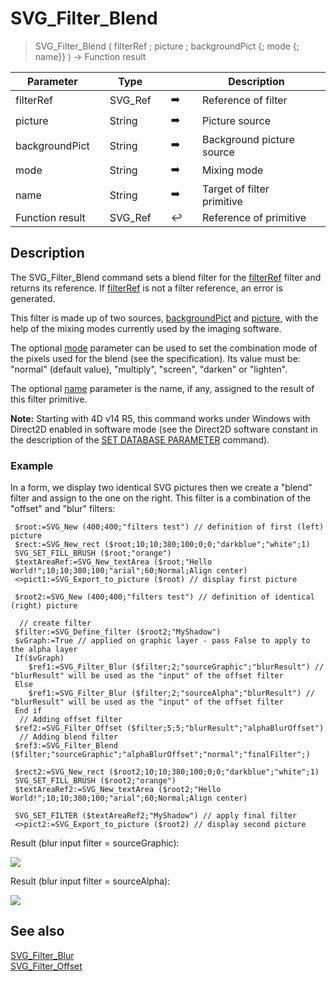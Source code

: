 <!-- nodeReference := SVG_Filter_Blend ( parentReference ; in ; in2 ; mode ; result )
 -> parentReference (Text)
 -> in (Text)
 -> in2 (Text)
 -> mode (Text)
 -> result (Text)
 <- nodeReference (Text)-->
# SVG_Filter_Blend

> SVG_Filter_Blend ( filterRef ; picture ; backgroundPict {; mode {; name}} ) -> Function result

| Parameter |     | Type |     |     |     | Description |     |
| --- | --- | --- | --- | --- | --- | --- | --- |
| filterRef |     | SVG_Ref |     | ➡️ |     | Reference of filter |     |
| picture |     | String |     | ➡️ |     | Picture source |     |
| backgroundPict |     | String |     | ➡️ |     | Background picture source |     |
| mode |     | String |     | ➡️ |     | Mixing mode |     |
| name |     | String |     | ➡️ |     | Target of filter primitive |     |
| Function result |     | SVG_Ref |     | ↩️ |     | Reference of primitive |     |

## Description

The SVG_Filter_Blend command sets a blend filter for the [filterRef](## "Reference of filter") filter and returns its reference. If [filterRef](## "Reference of filter") is not a filter reference, an error is generated.

This filter is made up of two sources, [backgroundPict](## "Background picture source") and [picture](## "Picture source"), with the help of the mixing modes currently used by the imaging software.

The optional [mode](## "Mixing mode") parameter can be used to set the combination mode of the pixels used for the blend (see the specification). Its value must be: "normal" (default value), "multiply", "screen", "darken" or "lighten".

The optional [name](## "Target of filter primitive") parameter is the name, if any, assigned to the result of this filter primitive.

**Note:** Starting with 4D v14 R5, this command works under Windows with Direct2D enabled in software mode (see the Direct2D software constant in the description of the [SET DATABASE PARAMETER](https://developer.4d.com/docs/Desktop/user-settings/#set-database-parameter-and-user-settings) command).

### Example  

In a form, we display two identical SVG pictures then we create a "blend" filter and assign to the one on the right. This filter is a combination of the "offset" and "blur" filters:

```4d
 $root:=SVG_New (400;400;"filters test") // definition of first (left) picture  
 $rect:=SVG_New_rect ($root;10;10;380;100;0;0;"darkblue";"white";1)  
 SVG_SET_FILL_BRUSH ($root;"orange")  
 $textAreaRef:=SVG_New_textArea ($root;"Hello World!";10;10;380;100;"arial";60;Normal;Align center)  
 <>pict1:=SVG_Export_to_picture ($root) // display first picture  
   
 $root2:=SVG_New (400;400;"filters test") // definition of identical (right) picture  
   
  // create filter  
 $filter:=SVG_Define_filter ($root2;"MyShadow")  
 $vGraph:=True // applied on graphic layer - pass False to apply to the alpha layer  
 If($vGraph)  
    $ref1:=SVG_Filter_Blur ($filter;2;"sourceGraphic";"blurResult") // "blurResult" will be used as the "input" of the offset filter  
 Else  
    $ref1:=SVG_Filter_Blur ($filter;2;"sourceAlpha";"blurResult") // "blurResult" will be used as the "input" of the offset filter  
 End if  
  // Adding offset filter  
 $ref2:=SVG_Filter_Offset ($filter;5;5;"blurResult";"alphaBlurOffset")  
  // Adding blend filter  
 $ref3:=SVG_Filter_Blend ($filter;"sourceGraphic";"alphaBlurOffset";"normal";"finalFilter";)  
   
 $rect2:=SVG_New_rect ($root2;10;10;380;100;0;0;"darkblue";"white";1)  
 SVG_SET_FILL_BRUSH ($root2;"orange")  
 $textAreaRef2:=SVG_New_textArea ($root2;"Hello World!";10;10;380;100;"arial";60;Normal;Align center)  
   
 SVG_SET_FILTER ($textAreaRef2;"MyShadow") // apply final filter  
 <>pict2:=SVG_Export_to_picture ($root2) // display second picture
```

Result (blur input filter = sourceGraphic):

![](https://doc.4d.com/4Dv19/picture/1756656/pict1756656.fr.png)

Result (blur input filter = sourceAlpha):

![](https://doc.4d.com/4Dv19/picture/1756654/pict1756654.fr.png)

## See also

[SVG_Filter_Blur](SVG_Filter_Blur.md)  
[SVG_Filter_Offset](SVG_Filter_Offset.md)
